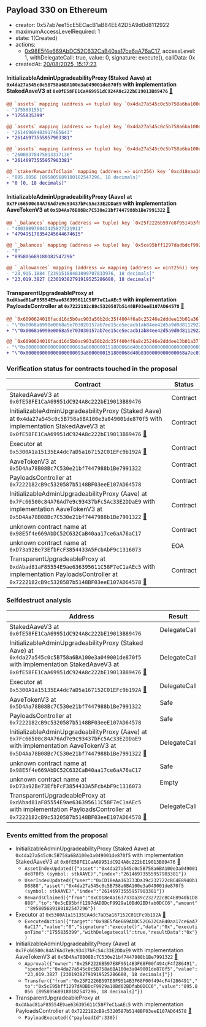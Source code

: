 ## Payload 330 on Ethereum

- creator: 0x57ab7ee15cE5ECacB1aB84EE42D5A9d0d8112922
- maximumAccessLevelRequired: 1
- state: 1(Created)
- actions:
  - [0x98E5f4e669AbDC52C632CaB40aa17ce6aA76aC17](https://etherscan.io/tx/0x98E5f4e669AbDC52C632CaB40aa17ce6aA76aC17), accessLevel: 1, withDelegateCall: true, value: 0, signature: execute(), callData: 0x
- createdAt: [20/08/2025, 15:17:23](https://etherscan.io/tx/0xe1d0534dfcfe7c427512b4879fee2075e70ebd8b62ddfeee4737e0d5a9a99eba)

#### InitializableAdminUpgradeabilityProxy (Staked Aave) at `0x4da27a545c0c5B758a6BA100e3a049001de870f5` with implementation StakedAaveV3 at `0x0fE58FE1CaA69951dC924A8c222bE19013B89476` [:ghost:](https://github.com/bgd-labs/aave-address-book  "AaveSafetyModule.STK_AAVE")

```diff
@@ `assets` mapping (address => tuple) key `0x4da27a545c0c5b758a6ba100e3a049001de870f5`.lastUpdateTimestamp @@
- "1755831551"
+ "1755835399"

@@ `assets` mapping (address => tuple) key `0x4da27a545c0c5b758a6ba100e3a049001de870f5`.index @@
- "26146969483917465643"
+ "26146973555957903381"

@@ `assets` mapping (address => tuple) key `0x4da27a545c0c5b758a6ba100e3a049001de870f5`.users.0xcd18eaa163733da39c232722cbc4e8940b1d8888 @@
- "26008378475013337136"
+ "26146973555957903381"

@@ `stakerRewardsToClaim` mapping (address => uint256) key `0xcd18eaa163733da39c232722cbc4e8940b1d8888` @@
- "895.8056 [895805689180182547296, 18 decimals]"
+ "0 [0, 18 decimals]"

```
#### InitializableAdminUpgradeabilityProxy (Aave) at `0x7Fc66500c84A76Ad7e9c93437bFc5Ac33E2DDaE9` with implementation AaveTokenV3 at `0x5D4Aa78B08Bc7C530e21bf7447988b1Be7991322` [:ghost:](https://github.com/bgd-labs/aave-address-book  "AaveV2Ethereum.ASSETS.AAVE.UNDERLYING")

```diff
@@ `_balances` mapping (address => tuple) key `0x25f2226b597e8f9514b3f68f00f494cf4f286491`.balance @@
- "480390976043425827221911"
+ "479495170354245644674615"

@@ `_balances` mapping (address => tuple) key `0x5ce95bff1297dadbdcf9929a10bd02bdfab0dcc6`.balance @@
- "0"
+ "895805689180182547296"

@@ `_allowances` mapping (address => mapping (address => uint256)) key `0x25f2226b597e8f9514b3f68f00f494cf4f286491`.0x4da27a545c0c5b758a6ba100e3a049001de870f5 @@
- "23,915.1884 [23915188481099707833976, 18 decimals]"
+ "23,019.3827 [23019382791919525286680, 18 decimals]"

```
#### TransparentUpgradeableProxy at `0xdAbad81aF85554E9ae636395611C58F7eC1aAEc5` with implementation PayloadsController at `0x7222182cB9c5320587b5148BF03eeE107AD64578` [:ghost:](https://github.com/bgd-labs/aave-address-book  "GovernanceV3Ethereum.PAYLOADS_CONTROLLER")

```diff
@@ `0x6090624016facd16d5b0ac903a50b2dc35f4004f6a8c25246e2dddee13b01a36` raw  @@
- "\"0x0068a6998e0068a5e703020157ab7ee15ce5ecacb1ab84ee42d5a9d0d8112922\""
+ "\"0x0068a6998e0068a5e703030157ab7ee15ce5ecacb1ab84ee42d5a9d0d8112922\""

@@ `0x6090624016facd16d5b0ac903a50b2dc35f4004f6a8c25246e2dddee13b01a37` raw  @@
- "\"0x000000000000000000093a8000000151800068d40b8300000000000000000000\""
+ "\"0x000000000000000000093a8000000151800068d40b8300000000000068a7ec07\""

```
### Verification status for contracts touched in the proposal

| Contract | Status |
|---------|------------|
| StakedAaveV3 at `0x0fE58FE1CaA69951dC924A8c222bE19013B89476` | Contract |
| InitializableAdminUpgradeabilityProxy (Staked Aave) at `0x4da27a545c0c5B758a6BA100e3a049001de870f5` with implementation StakedAaveV3 at `0x0fE58FE1CaA69951dC924A8c222bE19013B89476` [:ghost:](https://github.com/bgd-labs/aave-address-book  "AaveSafetyModule.STK_AAVE") | Contract |
| Executor at `0x5300A1a15135EA4dc7aD5a167152C01EFc9b192A` [:ghost:](https://github.com/bgd-labs/aave-address-book  "AaveV2Ethereum.POOL_ADMIN") | Contract |
| AaveTokenV3 at `0x5D4Aa78B08Bc7C530e21bf7447988b1Be7991322` | Contract |
| PayloadsController at `0x7222182cB9c5320587b5148BF03eeE107AD64578` | Contract |
| InitializableAdminUpgradeabilityProxy (Aave) at `0x7Fc66500c84A76Ad7e9c93437bFc5Ac33E2DDaE9` with implementation AaveTokenV3 at `0x5D4Aa78B08Bc7C530e21bf7447988b1Be7991322` [:ghost:](https://github.com/bgd-labs/aave-address-book  "AaveV2Ethereum.ASSETS.AAVE.UNDERLYING") | Contract |
| unknown contract name at `0x98E5f4e669AbDC52C632CaB40aa17ce6aA76aC17` | Contract |
| unknown contract name at `0xD73a92Be73EfbFcF3854433A5FcbAbF9c1316073` | EOA |
| TransparentUpgradeableProxy at `0xdAbad81aF85554E9ae636395611C58F7eC1aAEc5` with implementation PayloadsController at `0x7222182cB9c5320587b5148BF03eeE107AD64578` [:ghost:](https://github.com/bgd-labs/aave-address-book  "GovernanceV3Ethereum.PAYLOADS_CONTROLLER") | Contract |

### Selfdestruct analysis

| Address | Result |
|---------|------------|
| StakedAaveV3 at `0x0fE58FE1CaA69951dC924A8c222bE19013B89476` | DelegateCall |
| InitializableAdminUpgradeabilityProxy (Staked Aave) at `0x4da27a545c0c5B758a6BA100e3a049001de870f5` with implementation StakedAaveV3 at `0x0fE58FE1CaA69951dC924A8c222bE19013B89476` [:ghost:](https://github.com/bgd-labs/aave-address-book  "AaveSafetyModule.STK_AAVE") | DelegateCall |
| Executor at `0x5300A1a15135EA4dc7aD5a167152C01EFc9b192A` [:ghost:](https://github.com/bgd-labs/aave-address-book  "AaveV2Ethereum.POOL_ADMIN") | DelegateCall |
| AaveTokenV3 at `0x5D4Aa78B08Bc7C530e21bf7447988b1Be7991322` | Safe |
| PayloadsController at `0x7222182cB9c5320587b5148BF03eeE107AD64578` | Safe |
| InitializableAdminUpgradeabilityProxy (Aave) at `0x7Fc66500c84A76Ad7e9c93437bFc5Ac33E2DDaE9` with implementation AaveTokenV3 at `0x5D4Aa78B08Bc7C530e21bf7447988b1Be7991322` [:ghost:](https://github.com/bgd-labs/aave-address-book  "AaveV2Ethereum.ASSETS.AAVE.UNDERLYING") | DelegateCall |
| unknown contract name at `0x98E5f4e669AbDC52C632CaB40aa17ce6aA76aC17` | Safe |
| unknown contract name at `0xD73a92Be73EfbFcF3854433A5FcbAbF9c1316073` | Empty |
| TransparentUpgradeableProxy at `0xdAbad81aF85554E9ae636395611C58F7eC1aAEc5` with implementation PayloadsController at `0x7222182cB9c5320587b5148BF03eeE107AD64578` [:ghost:](https://github.com/bgd-labs/aave-address-book  "GovernanceV3Ethereum.PAYLOADS_CONTROLLER") | DelegateCall |

### Events emitted from the proposal

- InitializableAdminUpgradeabilityProxy (Staked Aave) at `0x4da27a545c0c5B758a6BA100e3a049001de870f5` with implementation StakedAaveV3 at `0x0fE58FE1CaA69951dC924A8c222bE19013B89476` [:ghost:](https://github.com/bgd-labs/aave-address-book  "AaveSafetyModule.STK_AAVE")
  - `AssetIndexUpdated({"asset":"0x4da27a545c0c5B758a6BA100e3a049001de870f5 (symbol: stkAAVE)","index":"26146973555957903381"})`
  - `UserIndexUpdated({"user":"0xCD18eAa163733Da39c232722cBC4E8940b1D8888","asset":"0x4da27a545c0c5B758a6BA100e3a049001de870f5 (symbol: stkAAVE)","index":"26146973555957903381"})`
  - `RewardsClaimed({"from":"0xCD18eAa163733Da39c232722cBC4E8940b1D8888","to":"0x5cE95bff1297dADBDcF9929a10Bd02BDfab0DCC6","amount":"895805689180182547296"})`
- Executor at `0x5300A1a15135EA4dc7aD5a167152C01EFc9b192A` [:ghost:](https://github.com/bgd-labs/aave-address-book  "AaveV2Ethereum.POOL_ADMIN")
  - `ExecutedAction({"target":"0x98E5f4e669AbDC52C632CaB40aa17ce6aA76aC17","value":"0","signature":"execute()","data":"0x","executionTime":"1755835399","withDelegatecall":true,"resultData":"0x"})`
- InitializableAdminUpgradeabilityProxy (Aave) at `0x7Fc66500c84A76Ad7e9c93437bFc5Ac33E2DDaE9` with implementation AaveTokenV3 at `0x5D4Aa78B08Bc7C530e21bf7447988b1Be7991322` [:ghost:](https://github.com/bgd-labs/aave-address-book  "AaveV2Ethereum.ASSETS.AAVE.UNDERLYING")
  - `Approval({"owner":"0x25F2226B597E8F9514B3F68F00f494cF4f286491","spender":"0x4da27a545c0c5B758a6BA100e3a049001de870f5","value":"23,019.3827 [23019382791919525286680, 18 decimals]"})`
  - `Transfer({"from":"0x25F2226B597E8F9514B3F68F00f494cF4f286491","to":"0x5cE95bff1297dADBDcF9929a10Bd02BDfab0DCC6","value":"895.8056 [895805689180182547296, 18 decimals]"})`
- TransparentUpgradeableProxy at `0xdAbad81aF85554E9ae636395611C58F7eC1aAEc5` with implementation PayloadsController at `0x7222182cB9c5320587b5148BF03eeE107AD64578` [:ghost:](https://github.com/bgd-labs/aave-address-book  "GovernanceV3Ethereum.PAYLOADS_CONTROLLER")
  - `PayloadExecuted({"payloadId":330})`
